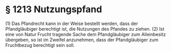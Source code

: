 # § 1213 Nutzungspfand
(1) Das Pfandrecht kann in der Weise bestellt werden, dass der Pfandgläubiger berechtigt ist, die Nutzungen des Pfandes zu ziehen.
(2) Ist eine von Natur Frucht tragende Sache dem Pfandgläubiger zum Alleinbesitz übergeben, so ist im Zweifel anzunehmen, dass der Pfandgläubiger zum Fruchtbezug berechtigt sein soll.